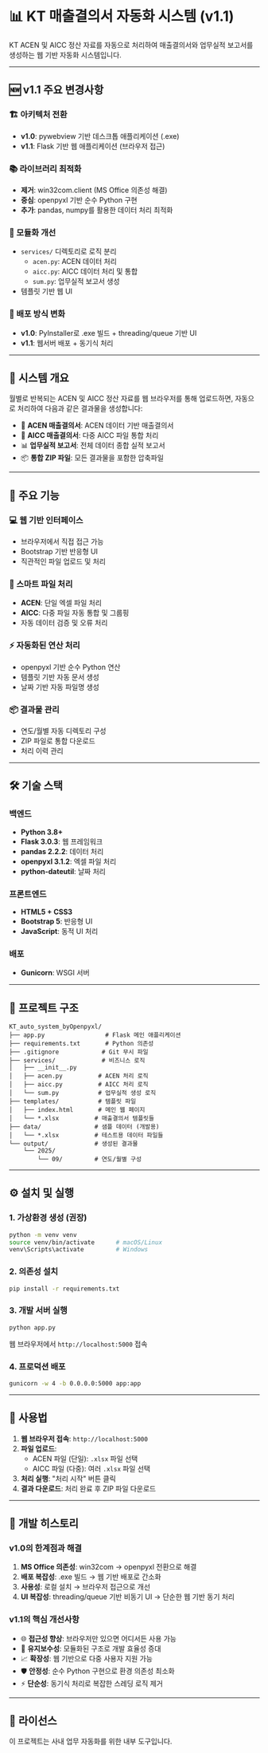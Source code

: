 # 📊 KT 매출결의서 자동화 시스템 (v1.1)

KT ACEN 및 AICC 정산 자료를 자동으로 처리하여 매출결의서와 업무실적 보고서를 생성하는 웹 기반 자동화 시스템입니다.

---

## 🆕 v1.1 주요 변경사항

### 🏗️ 아키텍처 전환
- **v1.0**: pywebview 기반 데스크톱 애플리케이션 (.exe)
- **v1.1**: Flask 기반 웹 애플리케이션 (브라우저 접근)

### 📚 라이브러리 최적화
- **제거**: win32com.client (MS Office 의존성 해결)
- **중심**: openpyxl 기반 순수 Python 구현
- **추가**: pandas, numpy를 활용한 데이터 처리 최적화

### 🎯 모듈화 개선
- `services/` 디렉토리로 로직 분리
  - `acen.py`: ACEN 데이터 처리
  - `aicc.py`: AICC 데이터 처리 및 통합
  - `sum.py`: 업무실적 보고서 생성
- 템플릿 기반 웹 UI

### 🚀 배포 방식 변화
- **v1.0**: PyInstaller로 .exe 빌드 + threading/queue 기반 UI
- **v1.1**: 웹서버 배포 + 동기식 처리

---

## 📌 시스템 개요

월별로 반복되는 ACEN 및 AICC 정산 자료를 웹 브라우저를 통해 업로드하면, 자동으로 처리하여 다음과 같은 결과물을 생성합니다:

- 📄 **ACEN 매출결의서**: ACEN 데이터 기반 매출결의서
- 📄 **AICC 매출결의서**: 다중 AICC 파일 통합 처리
- 📊 **업무실적 보고서**: 전체 데이터 종합 실적 보고서
- 📦 **통합 ZIP 파일**: 모든 결과물을 포함한 압축파일

---

## 🚀 주요 기능

### 💻 웹 기반 인터페이스
- 브라우저에서 직접 접근 가능
- Bootstrap 기반 반응형 UI
- 직관적인 파일 업로드 및 처리

### 📂 스마트 파일 처리
- **ACEN**: 단일 엑셀 파일 처리
- **AICC**: 다중 파일 자동 통합 및 그룹핑
- 자동 데이터 검증 및 오류 처리

### ⚡ 자동화된 연산 처리
- openpyxl 기반 순수 Python 연산
- 템플릿 기반 자동 문서 생성
- 날짜 기반 자동 파일명 생성

### 📦 결과물 관리
- 연도/월별 자동 디렉토리 구성
- ZIP 파일로 통합 다운로드
- 처리 이력 관리

---

## 🛠️ 기술 스택

### 백엔드
- **Python 3.8+**
- **Flask 3.0.3**: 웹 프레임워크
- **pandas 2.2.2**: 데이터 처리
- **openpyxl 3.1.2**: 엑셀 파일 처리
- **python-dateutil**: 날짜 처리

### 프론트엔드
- **HTML5 + CSS3**
- **Bootstrap 5**: 반응형 UI
- **JavaScript**: 동적 UI 처리

### 배포
- **Gunicorn**: WSGI 서버

---

## 📁 프로젝트 구조

```
KT_auto_system_byOpenpyxl/
├── app.py                 # Flask 메인 애플리케이션
├── requirements.txt       # Python 의존성
├── .gitignore            # Git 무시 파일
├── services/             # 비즈니스 로직
│   ├── __init__.py
│   ├── acen.py          # ACEN 처리 로직
│   ├── aicc.py          # AICC 처리 로직
│   └── sum.py           # 업무실적 생성 로직
├── templates/           # 템플릿 파일
│   ├── index.html       # 메인 웹 페이지
│   └── *.xlsx          # 매출결의서 템플릿들
├── data/               # 샘플 데이터 (개발용)
│   └── *.xlsx          # 테스트용 데이터 파일들
└── output/             # 생성된 결과물
    └── 2025/
        └── 09/         # 연도/월별 구성
```

---

## ⚙️ 설치 및 실행

### 1. 가상환경 생성 (권장)
```bash
python -m venv venv
source venv/bin/activate      # macOS/Linux
venv\Scripts\activate         # Windows
```

### 2. 의존성 설치
```bash
pip install -r requirements.txt
```

### 3. 개발 서버 실행
```bash
python app.py
```

웹 브라우저에서 `http://localhost:5000` 접속

### 4. 프로덕션 배포
```bash
gunicorn -w 4 -b 0.0.0.0:5000 app:app
```

---

## 📖 사용법

1. **웹 브라우저 접속**: `http://localhost:5000`
2. **파일 업로드**:
   - ACEN 파일 (단일): `.xlsx` 파일 선택
   - AICC 파일 (다중): 여러 `.xlsx` 파일 선택
3. **처리 실행**: "처리 시작" 버튼 클릭
4. **결과 다운로드**: 처리 완료 후 ZIP 파일 다운로드

---

## 🔧 개발 히스토리

### v1.0의 한계점과 해결
1. **MS Office 의존성**: win32com → openpyxl 전환으로 해결
2. **배포 복잡성**: .exe 빌드 → 웹 기반 배포로 간소화
3. **사용성**: 로컬 설치 → 브라우저 접근으로 개선
4. **UI 복잡성**: threading/queue 기반 비동기 UI → 단순한 웹 기반 동기 처리

### v1.1의 핵심 개선사항
- 🌐 **접근성 향상**: 브라우저만 있으면 어디서든 사용 가능
- 🔧 **유지보수성**: 모듈화된 구조로 개발 효율성 증대
- 📈 **확장성**: 웹 기반으로 다중 사용자 지원 가능
- 🛡️ **안정성**: 순수 Python 구현으로 환경 의존성 최소화
- ⚡ **단순성**: 동기식 처리로 복잡한 스레딩 로직 제거

---

## 📝 라이선스

이 프로젝트는 사내 업무 자동화를 위한 내부 도구입니다.